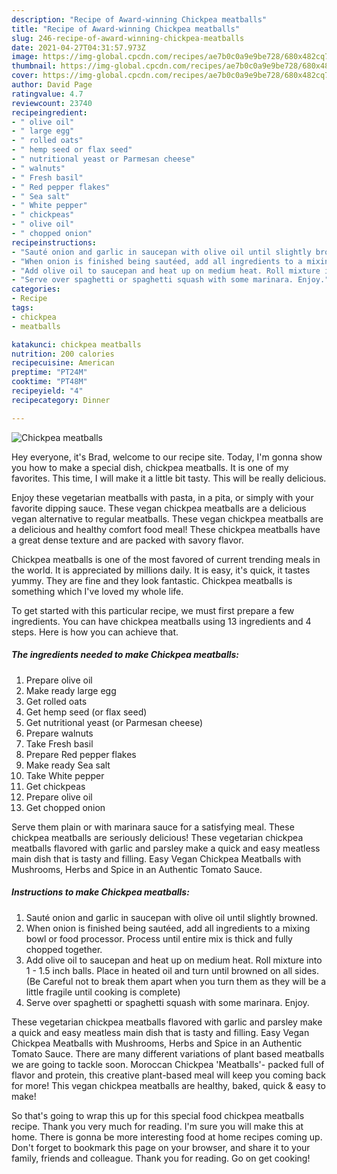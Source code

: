 ```yaml
---
description: "Recipe of Award-winning Chickpea meatballs"
title: "Recipe of Award-winning Chickpea meatballs"
slug: 246-recipe-of-award-winning-chickpea-meatballs
date: 2021-04-27T04:31:57.973Z
image: https://img-global.cpcdn.com/recipes/ae7b0c0a9e9be728/680x482cq70/chickpea-meatballs-recipe-main-photo.jpg
thumbnail: https://img-global.cpcdn.com/recipes/ae7b0c0a9e9be728/680x482cq70/chickpea-meatballs-recipe-main-photo.jpg
cover: https://img-global.cpcdn.com/recipes/ae7b0c0a9e9be728/680x482cq70/chickpea-meatballs-recipe-main-photo.jpg
author: David Page
ratingvalue: 4.7
reviewcount: 23740
recipeingredient:
- " olive oil"
- " large egg"
- " rolled oats"
- " hemp seed or flax seed"
- " nutritional yeast or Parmesan cheese"
- " walnuts"
- " Fresh basil"
- " Red pepper flakes"
- " Sea salt"
- " White pepper"
- " chickpeas"
- " olive oil"
- " chopped onion"
recipeinstructions:
- "Sauté onion and garlic in saucepan with olive oil until slightly browned."
- "When onion is finished being sautéed, add all ingredients to a mixing bowl or food processor. Process until entire mix is thick and fully chopped together."
- "Add olive oil to saucepan and heat up on medium heat. Roll mixture into 1 - 1.5 inch balls. Place in heated oil and turn until browned on all sides. (Be Careful not to break them apart when you turn them as they will be a little fragile until cooking is complete)"
- "Serve over spaghetti or spaghetti squash with some marinara. Enjoy."
categories:
- Recipe
tags:
- chickpea
- meatballs

katakunci: chickpea meatballs 
nutrition: 200 calories
recipecuisine: American
preptime: "PT24M"
cooktime: "PT48M"
recipeyield: "4"
recipecategory: Dinner

---
```



![Chickpea meatballs](https://img-global.cpcdn.com/recipes/ae7b0c0a9e9be728/680x482cq70/chickpea-meatballs-recipe-main-photo.jpg)

Hey everyone, it's Brad, welcome to our recipe site. Today, I'm gonna show you how to make a special dish, chickpea meatballs. It is one of my favorites. This time, I will make it a little bit tasty. This will be really delicious.

Enjoy these vegetarian meatballs with pasta, in a pita, or simply with your favorite dipping sauce. These vegan chickpea meatballs are a delicious vegan alternative to regular meatballs. These vegan chickpea meatballs are a delicious and healthy comfort food meal! These chickpea meatballs have a great dense texture and are packed with savory flavor.

Chickpea meatballs is one of the most favored of current trending meals in the world. It is appreciated by millions daily. It is easy, it's quick, it tastes yummy. They are fine and they look fantastic. Chickpea meatballs is something which I've loved my whole life.


To get started with this particular recipe, we must first prepare a few ingredients. You can have chickpea meatballs using 13 ingredients and 4 steps. Here is how you can achieve that.

<!--inarticleads1-->

##### The ingredients needed to make Chickpea meatballs:

1. Prepare  olive oil
1. Make ready  large egg
1. Get  rolled oats
1. Get  hemp seed (or flax seed)
1. Get  nutritional yeast (or Parmesan cheese)
1. Prepare  walnuts
1. Take  Fresh basil
1. Prepare  Red pepper flakes
1. Make ready  Sea salt
1. Take  White pepper
1. Get  chickpeas
1. Prepare  olive oil
1. Get  chopped onion


Serve them plain or with marinara sauce for a satisfying meal. These chickpea meatballs are seriously delicious! These vegetarian chickpea meatballs flavored with garlic and parsley make a quick and easy meatless main dish that is tasty and filling. Easy Vegan Chickpea Meatballs with Mushrooms, Herbs and Spice in an Authentic Tomato Sauce. 

<!--inarticleads2-->

##### Instructions to make Chickpea meatballs:

1. Sauté onion and garlic in saucepan with olive oil until slightly browned.
1. When onion is finished being sautéed, add all ingredients to a mixing bowl or food processor. Process until entire mix is thick and fully chopped together.
1. Add olive oil to saucepan and heat up on medium heat. Roll mixture into 1 - 1.5 inch balls. Place in heated oil and turn until browned on all sides. (Be Careful not to break them apart when you turn them as they will be a little fragile until cooking is complete)
1. Serve over spaghetti or spaghetti squash with some marinara. Enjoy.


These vegetarian chickpea meatballs flavored with garlic and parsley make a quick and easy meatless main dish that is tasty and filling. Easy Vegan Chickpea Meatballs with Mushrooms, Herbs and Spice in an Authentic Tomato Sauce. There are many different variations of plant based meatballs we are going to tackle soon. Moroccan Chickpea &#39;Meatballs&#39;- packed full of flavor and protein, this creative plant-based meal will keep you coming back for more! This vegan chickpea meatballs are healthy, baked, quick &amp; easy to make! 

So that's going to wrap this up for this special food chickpea meatballs recipe. Thank you very much for reading. I'm sure you will make this at home. There is gonna be more interesting food at home recipes coming up. Don't forget to bookmark this page on your browser, and share it to your family, friends and colleague. Thank you for reading. Go on get cooking!
